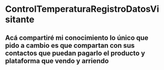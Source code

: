 # ControlTemperaturaRegistroDatosVisitante

## Acá compartiré mi conocimiento lo único que pido a cambio es que compartan con sus contactos que puedan pagarlo el producto y plataforma que vendo y arriendo
